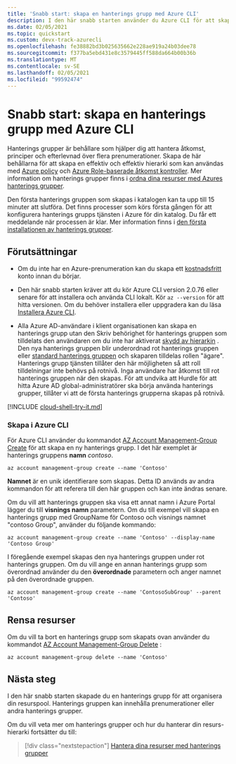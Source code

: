 ```yaml
---
title: 'Snabb start: skapa en hanterings grupp med Azure CLI'
description: I den här snabb starten använder du Azure CLI för att skapa en hanterings grupp för att organisera resurserna i en resurspool.
ms.date: 02/05/2021
ms.topic: quickstart
ms.custom: devx-track-azurecli
ms.openlocfilehash: fe38882bd3b025635662e228ae919a24b03dee78
ms.sourcegitcommit: f377ba5ebd431e8c3579445ff588da664b00b36b
ms.translationtype: MT
ms.contentlocale: sv-SE
ms.lasthandoff: 02/05/2021
ms.locfileid: "99592474"
---
```

# <a name="quickstart-create-a-management-group-with-the-azure-cli"></a>Snabb start: skapa en hanterings grupp med Azure CLI

Hanterings grupper är behållare som hjälper dig att hantera åtkomst, principer och efterlevnad över flera prenumerationer. Skapa de här behållarna för att skapa en effektiv och effektiv hierarki som kan användas med [Azure policy](../policy/overview.md) och [Azure Role-baserade åtkomst kontroller](../../role-based-access-control/overview.md). Mer information om hanterings grupper finns i [ordna dina resurser med Azures hanterings grupper](overview.md).

Den första hanterings gruppen som skapas i katalogen kan ta upp till 15 minuter att slutföra. Det finns processer som körs första gången för att konfigurera hanterings grupps tjänsten i Azure för din katalog. Du får ett meddelande när processen är klar. Mer information finns i [den första installationen av hanterings grupper](./overview.md#initial-setup-of-management-groups).

## <a name="prerequisites"></a>Förutsättningar

- Om du inte har en Azure-prenumeration kan du skapa ett [kostnadsfritt](https://azure.microsoft.com/free/) konto innan du börjar.

- Den här snabb starten kräver att du kör Azure CLI version 2.0.76 eller senare för att installera och använda CLI lokalt. Kör `az --version` för att hitta versionen. Om du behöver installera eller uppgradera kan du läsa [Installera Azure CLI](/cli/azure/install-azure-cli).

- Alla Azure AD-användare i klient organisationen kan skapa en hanterings grupp utan den Skriv behörighet för hanterings gruppen som tilldelats den användaren om du inte har aktiverat [skydd av hierarkin](./how-to/protect-resource-hierarchy.md#setting---require-authorization) . Den nya hanterings gruppen blir underordnad rot hanterings gruppen eller [standard hanterings gruppen](./how-to/protect-resource-hierarchy.md#setting---default-management-group) och skaparen tilldelas rollen "ägare". Hanterings grupp tjänsten tillåter den här möjligheten så att roll tilldelningar inte behövs på rotnivå. Inga användare har åtkomst till rot hanterings gruppen när den skapas. För att undvika att Hurdle för att hitta Azure AD global-administratörer ska börja använda hanterings grupper, tillåter vi att de första hanterings grupperna skapas på rotnivå.

[!INCLUDE [cloud-shell-try-it.md](../../../includes/cloud-shell-try-it.md)]

### <a name="create-in-the-azure-cli"></a>Skapa i Azure CLI

För Azure CLI använder du kommandot [AZ Account Management-Group Create](/cli/azure/account/management-group#az_account_management_group_create) för att skapa en ny hanterings grupp. I det här exemplet är hanterings gruppens **namn** _contoso_.

```azurecli-interactive
az account management-group create --name 'Contoso'
```

**Namnet** är en unik identifierare som skapas. Detta ID används av andra kommandon för att referera till den här gruppen och kan inte ändras senare.

Om du vill att hanterings gruppen ska visa ett annat namn i Azure Portal lägger du till **visnings namn** parametern. Om du till exempel vill skapa en hanterings grupp med GroupName för Contoso och visnings namnet "contoso Group", använder du följande kommando:

```azurecli-interactive
az account management-group create --name 'Contoso' --display-name 'Contoso Group'
```

I föregående exempel skapas den nya hanterings gruppen under rot hanterings gruppen. Om du vill ange en annan hanterings grupp som överordnad använder du den **överordnade** parametern och anger namnet på den överordnade gruppen.

```azurecli-interactive
az account management-group create --name 'ContosoSubGroup' --parent 'Contoso'
```

## <a name="clean-up-resources"></a>Rensa resurser

Om du vill ta bort en hanterings grupp som skapats ovan använder du kommandot [AZ Account Management-Group Delete](/cli/azure/account/management-group#az_account_management_group_delete) :

```azurecli-interactive
az account management-group delete --name 'Contoso'
```

## <a name="next-steps"></a>Nästa steg

I den här snabb starten skapade du en hanterings grupp för att organisera din resurspool. Hanterings gruppen kan innehålla prenumerationer eller andra hanterings grupper.

Om du vill veta mer om hanterings grupper och hur du hanterar din resurs-hierarki fortsätter du till:

> [!div class="nextstepaction"]
> [Hantera dina resurser med hanterings grupper](./manage.md)